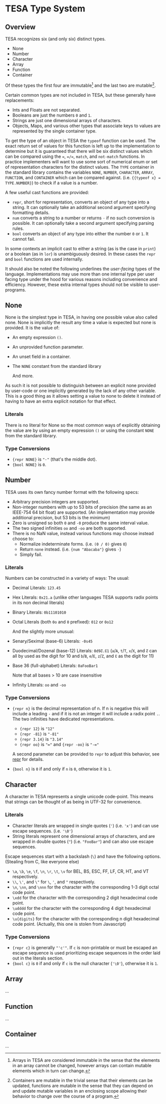 # TESA Type System

## Overview

TESA recognizes six (and only six) distinct types.

 - None
 - Number
 - Character
 - Array
 - Function
 - Container

Of these types the first four are immutable[^1] and the last two are mutable[^2].

Certain common types are not included in TESA, but these generally have replacements:

 - Ints and Floats are not separated.
 - Booleans are just the numbers `0` and `1`.
 - Strings are just one dimensional arrays of characters.
 - Objects, Maps, and various other types that associate keys to values are represented by the single container type.

To get the type of an object in TESA the `typeof` function can be used. The exact return set of values for this function is left up to the implementation to determine but it is guaranteed that there will be six distinct values which can be compared using the `=`, `=/=`, `match`, and `not-match` functions. In practice implementers will want to use some sort of numerical enum or set of representation characters for the distinct values. The `TYPE` container in the standard library contains the variables `NONE`, `NUMBER`, `CHARACTER`, `ARRAY`, `FUNCTION`, and `CONTAINER` which can be compared against. (i.e. `{{typeof x} = TYPE.NUMBER}`) to check if a value is a number.

A few useful cast functions are provided:

 - `repr`, short for representation, converts an object of any type into a string. It can optionally take an additional second argument specifying formatting details.
 - `num` converts a string to a number or returns `·` if no such conversion is possible. It can optionally take a second argument specifying parsing rules.
 - `bool` converts an object of any type into either the number `0` or `1`. It cannot fail.

In some contexts an implicit cast to either a string (as is the case in `print`) or a boolean (as in `lor`) is unambiguously desired. In these cases the `repr` and `bool` functions are used internally.

It should also be noted the following underlines the *user-facing* types of the language. Implementations may use more than one internal type per user facing type under the hood for various reasons including convenience and efficiency. However, these extra internal types should not be visible to user-programs.

[^1]: Arrays in TESA are considered immutable in the sense that the elements in an array cannot be changed, however arrays can contain mutable elements which in turn can change.

[^2]: Containers are mutable in the trivial sense that their elements can be updated, functions are mutable in the sense that they can depend on and update mutable variables in an enclosing scope allowing their behavior to change over the course of a program.

## None

None is the simplest type in TESA, in having one possible value also called none. None is implicitly the result any time a value is expected but none is provided. It is the value of:
 - An empty expression `()`.
 - An unprovided function parameter.
 - An unset field in a container.
 - The `NONE` constant from the standard library
   
   And more.

As such it is not possible to distinguish between an explicit none provided by user-code or one implicitly generated by the lack of any other variable. This is a good thing as it allows setting a value to none to delete it instead of having to have an extra explicit notation for that effect.

### Literals

There is no literal for None so the most common ways of explicitly obtaining the value are by using an empty expression `()` or using the constant `NONE` from the standard library.

### Type Conversions

 - `{repr NONE}` is `"·"` (that's the middle dot).
 - `{bool NONE}` is `0`.

## Number

TESA uses its own fancy number format with the following specs:
 - Arbitrary precision integers are supported.
 - Non-integer numbers with up to 53 bits of precision (the same as an IEEE-754 64 bit float) are supported. (An implementation may provide additional precision, but 53 bits is the minimum)
 - Zero is unsigned so both `0` and `-0` produce the same interval value.
 - The two signed infinities `oo` and `-oo` are both supported.
 - There is no NaN value, instead various functions may choose instead choose to:
   - Normalize indeterminate forms. (i.e. `(0 / 0)` gives `0`)
   - Return `none` instead. (i.e. `{num "Abacaba"}` gives `·`)
   - Simply fail.

### Literals

Numbers can be constructed in a variety of ways:
   The usual:
 - Decimal Literals: `123.45`
 - Hex Literals: `0x21.a` (unlike other languages TESA supports radix points in its non decimal literals)
 - Binary Literals: `0b11101010`
 - Octal Literals (both `0o` and `0` prefixed): `012` or `0o12`
 
   And the slightly more unusual:
 - Senary/Seximal (base-6) Literals: `-0s45`
 - Duodecimal/Dozenal (base-12) Literals: `0d9↊.↋1` (`a`/`A`, `t`/`T`, `x`/`X`, and `↊` can all by used as the digit for 10 and `b`/`B`, `e`/`E`, `z`/`Z`, and `↋` as the digit for 11)
 - Base 36 (full-alphabet) Literals: `0aFooBar1`
 
   Note that all bases > 10 are case insensitive
 - Infinity Literals: `oo` and `-oo`

### Type Conversions

 - `{repr n}` is the decimal representation of n. If n is negative this will include a leading `-` and if it is not an integer it will include a radix point `.`. The two infinities have dedicated representations.
   - `{repr 12}` is `"12"`
   - `{repr -81}` is `"-81"`
   - `{repr 3.14}` is `"3.14"`
   - `{repr oo}` is `"∞"` and `{repr -oo}` is `"-∞"`
   
   A second parameter can be provided to `repr` to adjust this behavior, see [repr](./builtins#repr) for details.
 - `{bool n}` is `0` if and only if `n` is `0`, otherwise it is `1`.

## Character

A character in TESA represents a single unicode code-point. This means that strings can be thought of as being in UTF-32 for convenience.

### Literals

 - Character literals are wrapped in single quotes (`'`) (i.e. `'x'`) and can use escape sequences. (i.e. `'\0'`)
 - String literals represent one dimensional arrays of characters, and are wrapped in double quotes (`"`) (i.e. `"FooBar"`) and can also use escape sequences.

Escape sequences start with a backslash (`\`) and have the following options. (Stealing from C, like everyone else)

 - `\a`, `\b`, `\e`, `\f`, `\n`, `\r`, `\t`, `\v` for BEL, BS, ESC, FF, LF, CR, HT, and VT respectively.
 - `\\`, `\'`, and `\"` for `\`, `'`, and `"` respectively.
 - `\n`, `\nn`, and `\nnn` for the character with the corresponding 1-3 digit octal code point.
 - `\xdd` for the character with the corresponding 2 digit hexadecimal code point.
 - `\udddd` for the character with the corresponding 4 digit hexadecimal code point.
 - `\u{digits}` for the character with the corresponding n digit hexadecimal code point. (Actually, this one is stolen from Javascript)

### Type Conversions

 - `{repr c}` is generally `"'c'"`. If `c` is non-printable or must be escaped an escape sequence is used prioritizing escape sequences in the order laid out in the literals section.
 - `{bool c}` is `0` if and only if `c` is the null character (`'\0'`), otherwise it is `1`.

## Array

...

## Function

...

## Container

...

